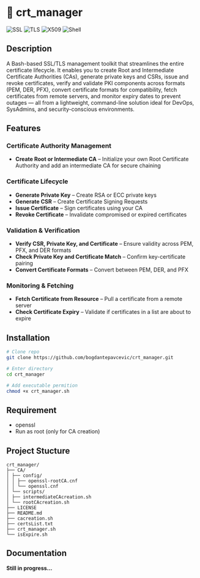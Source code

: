 # 🔐 crt_manager
![SSL](https://img.shields.io/badge/SSL-Enabled-green)
![TLS](https://img.shields.io/badge/TLS-Supported-blue)
![X509](https://img.shields.io/badge/X.509-Certs-orange)
![Shell](https://img.shields.io/badge/Shell-Bash-blue)

## Description
A Bash-based SSL/TLS management toolkit that streamlines the entire certificate lifecycle. It enables you to create Root and Intermediate Certificate Authorities (CAs), generate private keys and CSRs, issue and revoke certificates, verify and validate PKI components across formats (PEM, DER, PFX), convert certificate formats for compatibility, fetch certificates from remote servers, and monitor expiry dates to prevent outages — all from a lightweight, command-line solution ideal for DevOps, SysAdmins, and security-conscious environments.

## Features

### Certificate Authority Management
- **Create Root or Intermediate CA** – Initialize your own Root Certificate Authority and add an intermediate CA for secure chaining

###  Certificate Lifecycle
- **Generate Private Key** – Create RSA or ECC private keys
- **Generate CSR** – Create Certificate Signing Requests
- **Issue Certificate** – Sign certificates using your CA
- **Revoke Certificate** – Invalidate compromised or expired certificates

### Validation & Verification
- **Verify CSR, Private Key, and Certificate** – Ensure validity across PEM, PFX, and DER formats
- **Check Private Key and Certificate Match** – Confirm key-certificate pairing
- **Convert Certificate Formats** – Convert between PEM, DER, and PFX

###  Monitoring & Fetching
- **Fetch Certificate from Resource** – Pull a certificate from a remote server
- **Check Certificate Expiry** – Validate if certificates in a list are about to expire




## Installation
```bash
# Clone repo
git clone https://github.com/bogdantepavcevic/crt_manager.git

# Enter directory
cd crt_manager

# Add executable permition
chmod +x crt_manager.sh
```

## Requirement
- openssl 
- Run as root (only for CA creation)


## Project Stucture
```
crt_manager/
├── CA/
│ ├── config/
│ │ ├── openssl-rootCA.cnf
│ │ └── openssl.cnf
│ └── scripts/
│ ├── intermediateCAcreation.sh
│ └── rootCAcreation.sh
├── LICENSE
├── README.md
├── cacreation.sh
├── certsList.txt
├── crt_manager.sh
└── isExpire.sh 
```
## Documentation
**Still in progress...**

